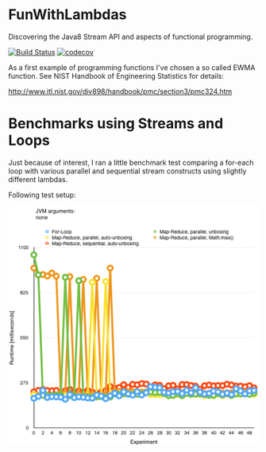 # FunWithLambdas
Discovering the Java8 Stream API and aspects of functional programming.

[![Build Status](https://travis-ci.org/Oliver-Loeffler/BootstrapPrefs.svg?branch=master)](https://travis-ci.org/Oliver-Loeffler/FunWithLambdas) [![codecov](https://codecov.io/gh/Oliver-Loeffler/BootstrapPrefs/branch/master/graph/badge.svg)](https://codecov.io/gh/Oliver-Loeffler/FunWithLambdas)  

As a first example of programming functions I've chosen a so called EWMA function.
See NIST Handbook of Engineering Statistics for details:

http://www.itl.nist.gov/div898/handbook/pmc/section3/pmc324.htm

# Benchmarks using Streams and Loops

Just because of interest, I ran a little benchmark test comparing a for-each loop with various parallel and sequential stream constructs using slightly different lambdas. 

Following test setup:

![JVM with default settings started out of Eclipse](https://github.com/Oliver-Loeffler/FunWithLambdas/blob/master/pages/BenchmarkDefaultJvm.png)
